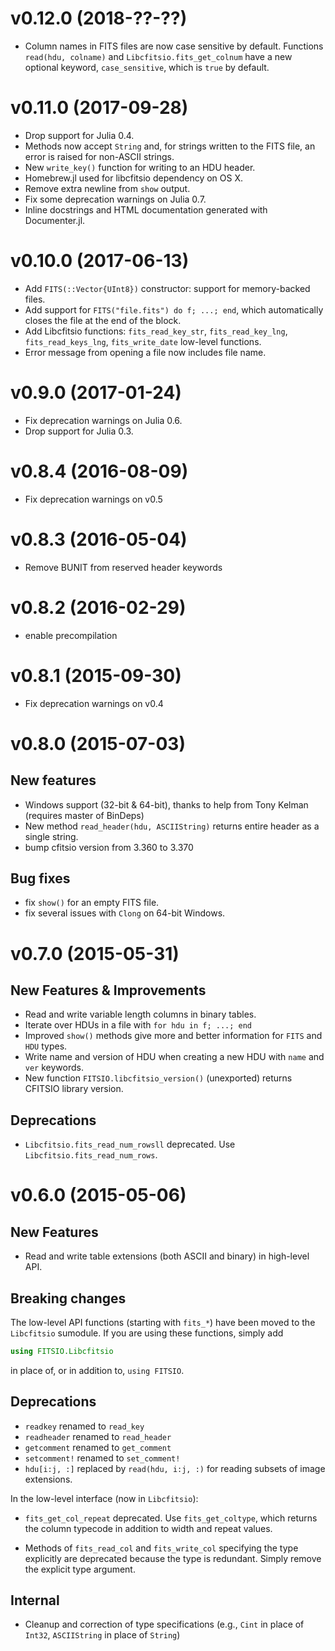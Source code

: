v0.12.0 (2018-??-??)
====================

- Column names in FITS files are now case sensitive by default.  Functions
  `read(hdu, colname)` and `Libcfitsio.fits_get_colnum` have a new optional
  keyword, `case_sensitive`, which is `true` by default.

v0.11.0 (2017-09-28)
====================

- Drop support for Julia 0.4.
- Methods now accept `String` and, for strings written to the FITS file,
  an error is raised for non-ASCII strings.
- New `write_key()` function for writing to an HDU header.
- Homebrew.jl used for libcfitsio dependency on OS X.
- Remove extra newline from `show` output.
- Fix some deprecation warnings on Julia 0.7.
- Inline docstrings and HTML documentation generated with Documenter.jl.

v0.10.0 (2017-06-13)
====================

- Add `FITS(::Vector{UInt8})` constructor: support for memory-backed files.
- Add support for `FITS("file.fits") do f; ...; end`, which automatically
  closes the file at the end of the block.
- Add Libcfitsio functions: `fits_read_key_str`, `fits_read_key_lng`,
  `fits_read_keys_lng`, `fits_write_date` low-level functions.
- Error message from opening a file now includes file name.

v0.9.0 (2017-01-24)
===================

- Fix deprecation warnings on Julia 0.6.
- Drop support for Julia 0.3.

v0.8.4 (2016-08-09)
===================

- Fix deprecation warnings on v0.5

v0.8.3 (2016-05-04)
===================

- Remove BUNIT from reserved header keywords

v0.8.2 (2016-02-29)
===================

- enable precompilation

v0.8.1 (2015-09-30)
===================

- Fix deprecation warnings on v0.4

v0.8.0 (2015-07-03)
===================

## New features

- Windows support (32-bit & 64-bit), thanks to help from Tony Kelman
  (requires master of BinDeps)
- New method `read_header(hdu, ASCIIString)` returns entire header as
  a single string.
- bump cfitsio version from 3.360 to 3.370

## Bug fixes

- fix `show()` for an empty FITS file.
- fix several issues with `Clong` on 64-bit Windows.

v0.7.0 (2015-05-31)
===================

## New Features & Improvements

- Read and write variable length columns in binary tables.
- Iterate over HDUs in a file with `for hdu in f; ...; end`
- Improved `show()` methods give more and better information
  for `FITS` and `HDU` types.
- Write name and version of HDU when creating a new HDU with `name` and
  `ver` keywords.
- New function `FITSIO.libcfitsio_version()` (unexported) returns CFITSIO
  library version.

## Deprecations

- `Libcfitsio.fits_read_num_rowsll` deprecated.
  Use `Libcfitsio.fits_read_num_rows`.


v0.6.0 (2015-05-06)
===================

## New Features

- Read and write table extensions (both ASCII and binary) in
  high-level API.

## Breaking changes

The low-level API functions (starting with `fits_*`) have been moved to
the `Libcfitsio` sumodule. If you are using these functions, simply add

```julia
using FITSIO.Libcfitsio
```

in place of, or in addition to, `using FITSIO`.

## Deprecations

- `readkey` renamed to `read_key`
- `readheader` renamed to `read_header`
- `getcomment` renamed to `get_comment`
- `setcomment!` renamed to `set_comment!`
- `hdu[i:j, :]` replaced by `read(hdu, i:j, :)` for reading subsets
  of image extensions.

In the low-level interface (now in `Libcfitsio`):

- `fits_get_col_repeat` deprecated. Use `fits_get_coltype`, which
  returns the column typecode in addition to width and repeat values.

- Methods of `fits_read_col` and `fits_write_col` specifying the type
  explicitly are deprecated because the type is redundant. Simply
  remove the explicit type argument.

## Internal

- Cleanup and correction of type specifications (e.g., `Cint` in place
  of `Int32`, `ASCIIString` in place of `String`)
